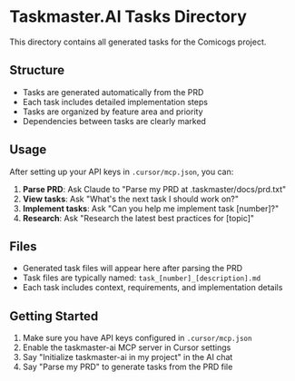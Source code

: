 # Taskmaster.AI Tasks Directory

This directory contains all generated tasks for the Comicogs project.

## Structure
- Tasks are generated automatically from the PRD
- Each task includes detailed implementation steps
- Tasks are organized by feature area and priority
- Dependencies between tasks are clearly marked

## Usage
After setting up your API keys in `.cursor/mcp.json`, you can:

1. **Parse PRD**: Ask Claude to "Parse my PRD at .taskmaster/docs/prd.txt"
2. **View tasks**: Ask "What's the next task I should work on?"
3. **Implement tasks**: Ask "Can you help me implement task [number]?"
4. **Research**: Ask "Research the latest best practices for [topic]"

## Files
- Generated task files will appear here after parsing the PRD
- Task files are typically named: `task_[number]_[description].md`
- Each task includes context, requirements, and implementation details

## Getting Started
1. Make sure you have API keys configured in `.cursor/mcp.json`
2. Enable the taskmaster-ai MCP server in Cursor settings
3. Say "Initialize taskmaster-ai in my project" in the AI chat
4. Say "Parse my PRD" to generate tasks from the PRD file 